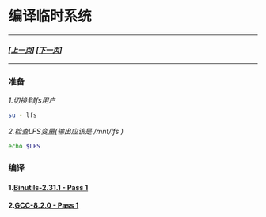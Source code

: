 # 编译临时系统
------------------------------------------------
#### *[[上一页](001-prepare-host-system.md)] [[下一页](003-build-lfs-system.md)]*
------------------------------------------------
### 准备
*1.切换到lfs用户*
```bash
su - lfs
```
*2.检查LFS变量(输出应该是 /mnt/lfs )*
```bash
echo $LFS
```
### 编译
#### 1.[Binutils-2.31.1 - Pass 1](tmp-system/001-binutils-pass1.md)
#### 2.[GCC-8.2.0 - Pass 1](/tmp-system/002-gcc-pass01.md)
